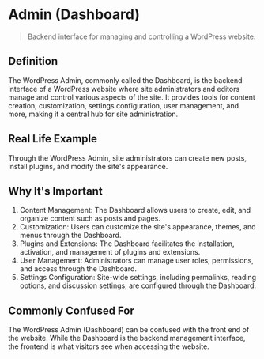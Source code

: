 # Admin (Dashboard)

> Backend interface for managing and controlling a WordPress website.

## Definition

The WordPress Admin, commonly called the Dashboard, is the backend interface of a WordPress website where site administrators and editors manage and control various aspects of the site. It provides tools for content creation, customization, settings configuration, user management, and more, making it a central hub for site administration.

## Real Life Example

Through the WordPress Admin, site administrators can create new posts, install plugins, and modify the site's appearance.

## Why It's Important

1. Content Management: The Dashboard allows users to create, edit, and organize content such as posts and pages.
2. Customization: Users can customize the site's appearance, themes, and menus through the Dashboard.
3. Plugins and Extensions: The Dashboard facilitates the installation, activation, and management of plugins and extensions.
4. User Management: Administrators can manage user roles, permissions, and access through the Dashboard.
5. Settings Configuration: Site-wide settings, including permalinks, reading options, and discussion settings, are configured through the Dashboard.

## Commonly Confused For

The WordPress Admin (Dashboard) can be confused with the front end of the website. While the Dashboard is the backend management interface, the frontend is what visitors see when accessing the website.
